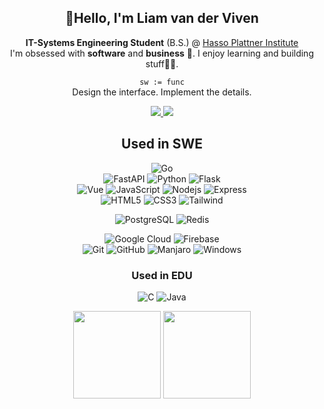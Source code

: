 <h2 align="center">👋Hello, I'm Liam van der Viven</h2>
<p align="center">
<strong>IT-Systems Engineering Student</strong> (B.S.) @ <a href="https://hpi.de">Hasso Plattner Institute</a> <br> 
I'm obsessed with <strong>software</strong> and <strong>business</strong> 🚀. I enjoy learning and building stuff👨‍💻.
</p>

<div align="center">
    <p>
    <code>sw := func</code><br>
    Design the interface. Implement the details.
    </p>
    <a href="https://www.linkedin.com/in/liam-van-der-viven-291837204/">
        <img src="https://img.shields.io/badge/-liamvdv-blue?style=flat-square&logo=Linkedin&logoColor=white&https://www.linkedin.com/in/liam-van-der-viven-291837204/" />
    </a>
    <a href="mailto:liam.vanderviven@gmx.de">
        <img src="https://img.shields.io/badge/-liam.vanderviven@gmx.de-gray?style=flat-square&logo=email&logoColor=white&link=mailto:liam.vanderviven@gmx.de" />
    </a>
    <br>
    
## Used in SWE
![Go](https://img.shields.io/badge/-Go-white?style=flat-square&logo=go)  
![FastAPI](https://img.shields.io/badge/-FastAPI-black?style=flat-square&logo=fastapi)
![Python](https://img.shields.io/badge/-Python-white?style=flat-square&logo=python)
![Flask](https://img.shields.io/badge/-Flask-black?style=flat-square&logo=flask)  
![Vue](https://img.shields.io/badge/-Vue-black?style=flat-square&logo=vuedotjs)
![JavaScript](https://img.shields.io/badge/-JavaScript-white?style=flat-square&logo=javascript)
![Nodejs](https://img.shields.io/badge/-Nodejs-white?style=flat-square&logo=Node.js)
![Express](https://img.shields.io/badge/-Express-black?style=flat-square&logo=express)  
![HTML5](https://img.shields.io/badge/-HTML5-black?style=flat-square&logo=html5)
![CSS3](https://img.shields.io/badge/-CSS3-black?style=flat-square&logo=css3&logoColor=blue)
![Tailwind](https://img.shields.io/badge/-Tailwind%20CSS-black?style=flat-square&logo=tailwindcss) 

![PostgreSQL](https://img.shields.io/badge/-PostgreSQL-black?style=flat-square&logo=postgresql)
![Redis](https://img.shields.io/badge/-Redis-black?style=flat-square&logo=Redis)

![Google Cloud](https://img.shields.io/badge/Google%20Cloud-black?style=flat-square&logo=google-cloud)
![Firebase](https://img.shields.io/badge/Firebase-black?style=flat-square&logo=firebase)  
![Git](https://img.shields.io/badge/-Git-black?style=flat-square&logo=git)
![GitHub](https://img.shields.io/badge/-GitHub-black?style=flat-square&logo=github)
![Manjaro](https://img.shields.io/badge/-Linux-black?style=flat-square&logo=archlinux)
![Windows](https://img.shields.io/badge/Windows-black?style=flat-square&logo=windows)

### Used in EDU
![C](https://img.shields.io/badge/-C-white?style=flat-square&logo=c)
![Java](https://img.shields.io/badge/-Java-white?style=flat-square&logo=java&logoColor=red)

<img height="140em" src="https://github-readme-stats.vercel.app/api?username=liamvdv&count_private=true&show_icons=true&include_all_commits=true" />
<img height="140em" src="https://github-readme-stats.vercel.app/api/top-langs/?username=liamvdv&layout=compact" />
</div>